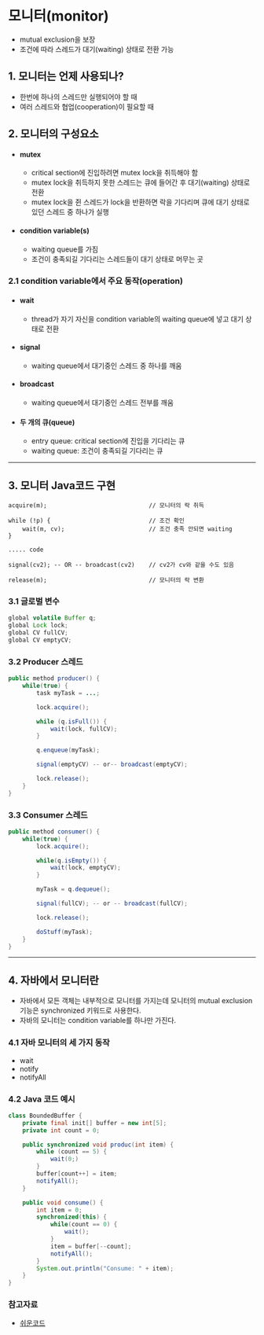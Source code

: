 # 모니터(monitor)
- mutual exclusion을 보장
- 조건에 따라 스레드가 대기(waiting) 상태로 전환 가능
## 1. 모니터는 언제 사용되나?
- 한번에 하나의 스레드만 실행되어야 할 때
- 여러 스레드와 협업(cooperation)이 필요할 때
## 2. 모니터의 구성요소
- #### mutex 
    - critical section에 진입하려면 mutex lock을 취득해야 함
    - mutex lock을 취득하지 못한 스레드는 큐에 들어간 후 대기(waiting) 상태로 전환
    - mutex lock을 쥔 스레드가 lock을 반환하면 락을 기다리며 큐에 대기 상태로 있던 스레드 중 하나가 실행
- #### condition variable(s)
    - waiting queue를 가짐
    - 조건이 충족되길 기다리는 스레드들이 대기 상태로 머무는 곳

### 2.1 condition variable에서 주요 동작(operation)
- #### wait
    - thread가 자기 자신을 condition variable의 waiting queue에 넣고 대기 상태로 전환
- #### signal
    - waiting queue에서 대기중인 스레드 중 하나를 깨움
- #### broadcast
    - waiting queue에서 대기중인 스레드 전부를 깨움
- #### 두 개의 큐(queue)
    - entry queue: critical section에 진입을 기다리는 큐
    - waiting queue: 조건이 충족되길 기다리는 큐

<hr>


## 3. 모니터 Java코드 구현

```
acquire(m);                             // 모니터의 락 취득

while (!p) {                            // 조건 확인
    wait(m, cv);                        // 조건 충족 안되면 waiting
}

..... code

signal(cv2); -- OR -- broadcast(cv2)    // cv2가 cv와 같을 수도 있음

release(m);                             // 모니터의 락 변환
```

### 3.1 글로벌 변수

```java
global volatile Buffer q;
global Lock lock;
global CV fullCV;
global CV emptyCV;
```

### 3.2 Producer 스레드

```java
public method producer() {
    while(true) {
        task myTask = ...;

        lock.acquire();

        while (q.isFull()) {
            wait(lock, fullCV);
        }

        q.enqueue(myTask);

        signal(emptyCV) -- or-- broadcast(emptyCV);

        lock.release();
    }
}
```

### 3.3 Consumer 스레드
```java
public method consumer() {
    while(true) {
        lock.acquire();

        while(q.isEmpty()) {
            wait(lock, emptyCV);
        }

        myTask = q.dequeue();

        signal(fullCV); -- or -- broadcast(fullCV);

        lock.release();

        doStuff(myTask);
    }
}
```

<hr>

## 4. 자바에서 모니터란
- 자바에서 모든 객체는 내부적으로 모니터를 가지는데 모니터의 mutual exclusion 기능은 synchronized 키워드로 사용한다.
- 자바의 모니터는 condition variable를 하나만 가진다.
### 4.1 자바 모니터의 세 가지 동작
- wait
- notify
- notifyAll
### 4.2 Java 코드 예시
```java
class BoundedBuffer {
    private final init[] buffer = new int[5];
    private int count = 0;

    public synchronized void produc(int item) {
        while (count == 5) {
            wait(0;)
        }
        buffer[count++] = item;
        notifyAll();
    }

    public void consume() {
        int item = 0;
        synchronized(this) {
            while(count == 0) {
                wait();
            }
            item = buffer[--count];
            notifyAll();
        }
        System.out.println("Consume: " + item);
    }
}
```

### 참고자료
- [쉬운코드](https://www.youtube.com/watch?v=ESXCSNGFVto&list=PLcXyemr8ZeoQOtSUjwaer0VMJSMfa-9G-&index=7)